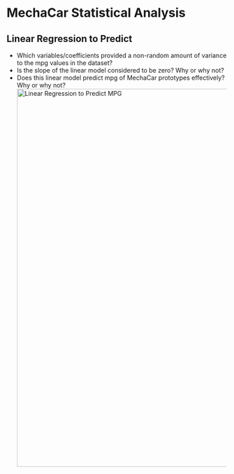# MechaCar Statistical Analysis

## Linear Regression to Predict
- Which variables/coefficients provided a non-random amount of variance to the mpg values in the dataset?
- Is the slope of the linear model considered to be zero? Why or why not?
- Does this linear model predict mpg of MechaCar prototypes effectively? Why or why not?<img width="865" alt="Linear Regression to Predict MPG" src="https://user-images.githubusercontent.com/86431959/136709138-7c8ab055-d029-4c64-8cb1-d1d0c4d51136.png">
